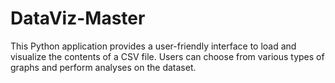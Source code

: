# DataViz-Master
 This Python application provides a user-friendly interface to load and visualize the contents of a CSV file. Users can choose from various types of graphs and perform analyses on the dataset.
